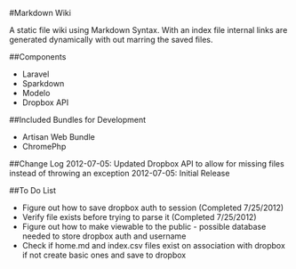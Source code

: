 #Markdown Wiki

A static file wiki using Markdown Syntax.  With an index file internal links are generated dynamically with out marring the saved files.

##Components
* Laravel
* Sparkdown
* Modelo
* Dropbox API

##Included Bundles for Development
* Artisan Web Bundle
* ChromePhp

##Change Log
2012-07-05: Updated Dropbox API to allow for missing files instead of throwing an exception
2012-07-05: Initial Release

##To Do List

* Figure out how to save dropbox auth to session (Completed 7/25/2012)
* Verify file exists before trying to parse it (Completed 7/25/2012)
* Figure out how to make viewable to the public - possible database needed to store dropbox auth and username
* Check if  home.md and index.csv files exist on association with dropbox if not create basic ones and save to dropbox
